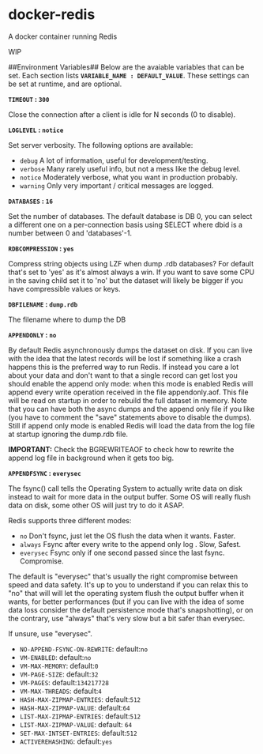 docker-redis
============

A docker container running Redis

WIP



##Environment Variables##
Below are the avaiable variables that can be set. Each section lists **`VARIABLE_NAME : DEFAULT_VALUE`**. These settings can be set at runtime, and are optional.

**`TIMEOUT` : `300`**

Close the connection after a client is idle for N seconds (0 to disable).

**`LOGLEVEL` : `notice`**

Set server verbosity. The following options are available:

* `debug` A lot of information, useful for development/testing.
* `verbose` Many rarely useful info, but not a mess like the debug level.
* `notice` Moderately verbose, what you want in production probably.
* `warning` Only very important / critical messages are logged.
    
**`DATABASES` : `16`**

Set the number of databases. The default database is DB 0, you can select a different one on a per-connection basis using SELECT <dbid> where dbid is a number between 0 and 'databases'-1.


**`RDBCOMPRESSION` : `yes`**

Compress string objects using LZF when dump .rdb databases? For default that's set to 'yes' as it's almost always a win. If you want to save some CPU in the saving child set it to 'no' but the dataset will likely be bigger if you have compressible values or keys.


**`DBFILENAME` : `dump.rdb`**

The filename where to dump the DB


**`APPENDONLY` : `no`**

By default Redis asynchronously dumps the dataset on disk. If you can live with the idea that the latest records will be lost if something like a crash happens this is the preferred way to run Redis. If instead you care a lot about your data and don't want to that a single record can get lost you should enable the append only mode: when this mode is enabled Redis will append every write operation received in the file appendonly.aof. This file will be read on startup in order to rebuild the full dataset in memory. Note that you can have both the async dumps and the append only file if you like (you have to comment the "save" statements above to disable the dumps). Still if append only mode is enabled Redis will load the data from the log file at startup ignoring the dump.rdb file.


**IMPORTANT:** Check the BGREWRITEAOF to check how to rewrite the append log file in background when it gets too big.


**`APPENDFSYNC` : `everysec`**

The fsync() call tells the Operating System to actually write data on disk instead to wait for more data in the output buffer. Some OS will really flush data on disk, some other OS will just try to do it ASAP.

Redis supports three different modes:


* `no` Don't fsync, just let the OS flush the data when it wants. Faster.
* `always` Fsync after every write to the append only log . Slow, Safest.
* `everysec` Fsync only if one second passed since the last fsync. Compromise.


The default is "everysec" that's usually the right compromise between speed and data safety. It's up to you to understand if you can relax this to "no" that will will let the operating system flush the output buffer when it wants, for better performances (but if you can live with the idea of some data loss consider the default persistence mode that's snapshotting), or on the contrary, use "always" that's very slow but a bit safer than everysec.


If unsure, use "everysec".

* `NO-APPEND-FSYNC-ON-REWRITE`: default:`no`
* `VM-ENABLED`: default:`no`
* `VM-MAX-MEMORY`: default:`0`
* `VM-PAGE-SIZE`: default:`32`
* `VM-PAGES`: default:`134217728`
* `VM-MAX-THREADS`: default:`4`
* `HASH-MAX-ZIPMAP-ENTRIES`: default:`512`
* `HASH-MAX-ZIPMAP-VALUE`: default:`64`
* `LIST-MAX-ZIPMAP-ENTRIES`: default:`512`
* `LIST-MAX-ZIPMAP-VALUE`: default: `64`
* `SET-MAX-INTSET-ENTRIES`: default:`512`
* `ACTIVEREHASHING`: default:`yes`
